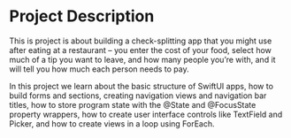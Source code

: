 # Project Description

This is project is about building a check-splitting app that you might use after eating at a restaurant – you enter the cost of your food, select how much of a tip you want to leave, and how many people you’re with, and it will tell you how much each person needs to pay.

In this project we learn about the basic structure of SwiftUI apps, how to build forms and sections, creating navigation views and navigation bar titles, how to store program state with the @State and @FocusState property wrappers, how to create user interface controls like TextField and Picker, and how to create views in a loop using ForEach.
